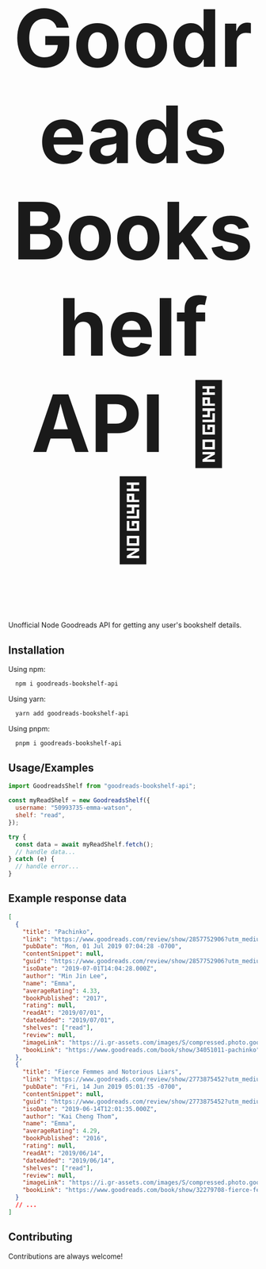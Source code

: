 <h1 align="center" style="font-size: 10rem;">
Goodreads Bookshelf API 📔📕
</h1>

Unofficial Node Goodreads API for getting any user's bookshelf details.

## Installation

Using npm:

```bash
  npm i goodreads-bookshelf-api
```

Using yarn:

```bash
  yarn add goodreads-bookshelf-api
```

Using pnpm:

```bash
  pnpm i goodreads-bookshelf-api
```

## Usage/Examples

```js
import GoodreadsShelf from "goodreads-bookshelf-api";

const myReadShelf = new GoodreadsShelf({
  username: "50993735-emma-watson",
  shelf: "read",
});

try {
  const data = await myReadShelf.fetch();
  // handle data...
} catch (e) {
  // handle error...
}
```

## Example response data

```json
[
  {
    "title": "Pachinko",
    "link": "https://www.goodreads.com/review/show/2857752906?utm_medium=api&utm_source=rss",
    "pubDate": "Mon, 01 Jul 2019 07:04:28 -0700",
    "contentSnippet": null,
    "guid": "https://www.goodreads.com/review/show/2857752906?utm_medium=api&utm_source=rss",
    "isoDate": "2019-07-01T14:04:28.000Z",
    "author": "Min Jin Lee",
    "name": "Emma",
    "averageRating": 4.33,
    "bookPublished": "2017",
    "rating": null,
    "readAt": "2019/07/01",
    "dateAdded": "2019/07/01",
    "shelves": ["read"],
    "review": null,
    "imageLink": "https://i.gr-assets.com/images/S/compressed.photo.goodreads.com/books/1529845599l/34051011.jpg",
    "bookLink": "https://www.goodreads.com/book/show/34051011-pachinko"
  },
  {
    "title": "Fierce Femmes and Notorious Liars",
    "link": "https://www.goodreads.com/review/show/2773875452?utm_medium=api&utm_source=rss",
    "pubDate": "Fri, 14 Jun 2019 05:01:35 -0700",
    "contentSnippet": null,
    "guid": "https://www.goodreads.com/review/show/2773875452?utm_medium=api&utm_source=rss",
    "isoDate": "2019-06-14T12:01:35.000Z",
    "author": "Kai Cheng Thom",
    "name": "Emma",
    "averageRating": 4.29,
    "bookPublished": "2016",
    "rating": null,
    "readAt": "2019/06/14",
    "dateAdded": "2019/06/14",
    "shelves": ["read"],
    "review": null,
    "imageLink": "https://i.gr-assets.com/images/S/compressed.photo.goodreads.com/books/1480517872l/32279708.jpg",
    "bookLink": "https://www.goodreads.com/book/show/32279708-fierce-femmes-and-notorious-liars"
  }
  // ...
]
```

## Contributing

Contributions are always welcome!
